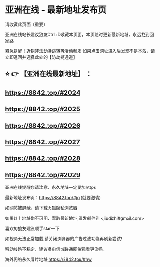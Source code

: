 # 亚洲在线 - 最新地址发布页
请收藏此页面（重要）

亚洲在线站长建议狼友Ctrl+D收藏本页面，本页随时更新最新地址，永远找到回家路

紧急提醒！近期非法劫持跳转等活动频发 如果点击网址进入后发现不是本站，请立即返回并选择此处的【防劫持通道】

## ⭐ 👉 【亚洲在线最新地址】 ：
https://8842.top/#2024
------
https://8842.top/#2025
------
https://8842.top/#2026
------
https://8842.top/#2027
------
https://8842.top/#2028
------
https://8842.top/#2029
------
亚洲在线提醒您请注意，永久地址一定要加https

最新地址发布页：https://8842.top/#jq (就要激情)

如网站被屏蔽，请下载火狐隐私浏览器

如果以上地址均不可用，索取最新地址,请发邮件到 <jiudizhi#gmail.com>

喜欢的狼友建议顺手star一下

如视频无法正常加载,请关闭浏览器的广告过滤功能再刷新尝试!

移动线路不稳定，建议换电信或联通网络观看更流畅。

海外网络永久看片地址:https://8842.top/#hw
